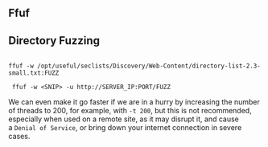 ## Ffuf

## Directory Fuzzing

```shell-session

ffuf -w /opt/useful/seclists/Discovery/Web-Content/directory-list-2.3-small.txt:FUZZ
```

```shell-session
 ffuf -w <SNIP> -u http://SERVER_IP:PORT/FUZZ
```

We can even make it go faster if we are in a hurry by increasing the number of threads to 200, for example, with `-t 200`, but this is not recommended, especially when used on a remote site, as it may disrupt it, and cause a `Denial of Service`, or bring down your internet connection in severe cases.


